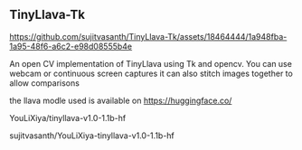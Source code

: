 
## TinyLlava-Tk
https://github.com/sujitvasanth/TinyLlava-Tk/assets/18464444/1a948fba-1a95-48f6-a6c2-e98d08555b4e

An open CV implementation of TinyLlava using Tk and opencv.
You can use webcam or continuous screen captures
it can also stitch images together to allow comparisons

the llava modle used is available on https://huggingface.co/

YouLiXiya/tinyllava-v1.0-1.1b-hf

sujitvasanth/YouLiXiya-tinyllava-v1.0-1.1b-hf

